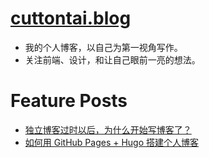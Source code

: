 # [cuttontai.blog](https://cuttontail.blog/)
- 我的个人博客，以自己为第一视角写作。
- 关注前端、设计，和让自己眼前一亮的想法。

# Feature Posts
- [独立博客过时以后，为什么开始写博客了？](https://cuttontail.blog/blog/why-blog/)
- [如何用 GitHub Pages + Hugo 搭建个人博客](https://cuttontail.blog/blog/create-a-wesite-using-github-pages-and-hugo/)
